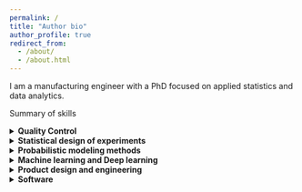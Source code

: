 ```yaml
---
permalink: /
title: "Author bio"
author_profile: true
redirect_from: 
  - /about/
  - /about.html
---
```


I am a manufacturing engineer with a PhD focused on applied statistics and data analytics.  

Summary of skills

<details>
  <summary><strong>Quality Control</strong></summary>
  * Six Sigma Black belt <br>
  * Design for six sigma black belt <br>
  * APQP processes (eg: FMEA, PPAP) <br>
  * Familiarity with quality standards - ISO 9001:2015, IATF 16949<br>
</details>

<details>
  <summary><strong>Statistical design of experiments</strong></summary>
  * Screening and optimization experiments <br>
  * Multi-stage experiments <br>
  * Experiments with hard-to-change factors <br>
  * Space-filling designs <br>
  * Sequential and one-shot experiments <br>
  * Blocked experiments <br>
  * Experiments with expensive active pharmaceutical ingredients (APIs) <br>
  * Robustness experiments <br>
</details>

<details>
  <summary><strong>Probabilistic modeling methods</strong></summary>
  * Generlized linear and mixed models <br>
  * Bayesian statistics <br>
  * Gaussian processes <br>
  * Bayesian Optimization <br>
</details>

<details>
  <summary><strong>Machine learning and Deep learning</strong></summary>
  * PCA and PLS <br>
  * Decision trees<br>
  * Neural networks<br>
  * Supervised learning: methods for regression and classification <br>
  * Unsupervised learning: clustering methods <br>
</details>

<details>
  <summary><strong>Product design and engineering</strong></summary>
  * Design for manufacturability (DFMA) <br>
  * Operations research with linear programming <br>
  * Systems design <br>
  * Reliability Engineering <br>
  * Life-cycle-assessment (LCA)
</details>

<details>
  <summary><strong>Software</strong></summary>
  * Python <br>
  * R <br>
  * JMP <br>
  * Minitab <br>
  * Power BI <br>
  * Github <br>
  * Latex <br>
</details>

<!-- Summary of myself.

Some other info perhaps
======
Blah blah

Another section
------
blah blah -->

